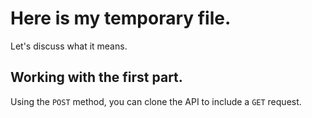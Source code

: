 # Here is my temporary file.

Let's discuss what it means.

## Working with the first part.

Using the `POST` method, you can clone the API to include a `GET` request.
